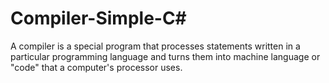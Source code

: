 # Compiler-Simple-C#
A compiler is a special program that processes statements written in a particular programming language and turns them into machine language or "code" that a computer's processor uses. 

